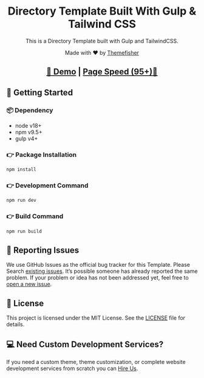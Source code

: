 <h1 align="center">Directory Template Built With Gulp & Tailwind CSS</h1>

<p align="center">This is a Directory Template built with Gulp and TailwindCSS.</p>

<p align="center">Made with ♥ by <a href="https://themefisher.com/">Themefisher</a></p>

<h2 align="center">
<a target="_blank" href="https://themeplate.netlify.app/" rel="nofollow">👀 Demo</a> | <a  target="_blank" href="https://pagespeed.web.dev/analysis/https-themeplate-netlify-app/1to2abs0qz?form_factor=desktop">Page Speed (95+)🚀</a>
</h2>

## 🚀 Getting Started

### 📦 Dependency

- node v18+
- npm v9.5+
- gulp v4+

### 👉 Package Installation

```bash
npm install
```

### 👉 Development Command

```bash
npm run dev
```

### 👉 Build Command

```bash
npm run build
```

## 🐞 Reporting Issues

We use GitHub Issues as the official bug tracker for this Template. Please Search [existing issues](https://github.com/zeon-studio/themeplate/issues). It’s possible someone has already reported the same problem.
If your problem or idea has not been addressed yet, feel free to [open a new issue](https://github.com/zeon-studio/themeplate/issues).

## 📝 License

This project is licensed under the MIT License. See the [LICENSE](https://github.com/zeon-studio/themeplate/blob/main/LICENSE) file for details.

## 💻 Need Custom Development Services?

If you need a custom theme, theme customization, or complete website development services from scratch you can [Hire Us](https://zeon.studio/).
